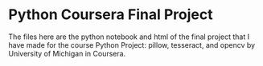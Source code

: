 # Python Coursera Final Project

The files here are the python notebook and html of the final project that I have made for the course Python Project: pillow, tesseract, and opencv
by University of Michigan in Coursera.
